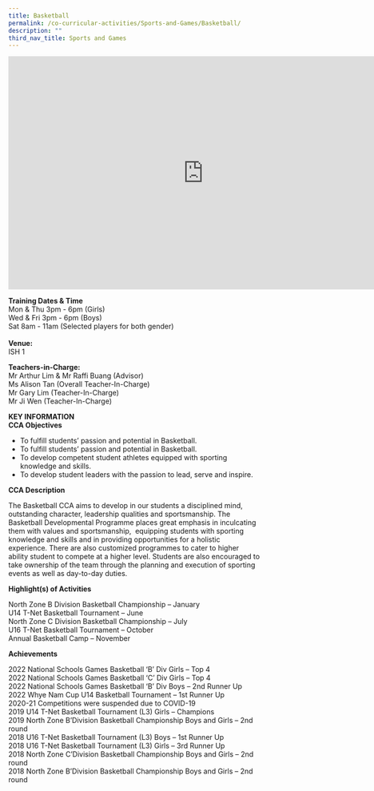 ```yaml
---
title: Basketball
permalink: /co-curricular-activities/Sports-and-Games/Basketball/
description: ""
third_nav_title: Sports and Games
---
```

<iframe allowfullscreen="true" height="467" width="780" frameborder="0" src="https://docs.google.com/presentation/d/e/2PACX-1vSUwGROkaXsJTV9l_91EggG8cHcIVZEQovzRE0x6dhC1luVxdSUB7E7HRlhIhAWN65w3zuvgkLObeSX/embed?start=true&amp;loop=true&amp;delayms=5000"></iframe>

**Training Dates & Time**<br>
Mon & Thu 3pm - 6pm (Girls)<br>
Wed & Fri 3pm - 6pm (Boys)<br>
Sat 8am - 11am (Selected players for both gender)
<br><br>
**Venue:**<br>ISH 1

**Teachers-in-Charge:**<br>Mr Arthur Lim & Mr Raffi Buang (Advisor)<br>Ms Alison Tan (Overall Teacher-In-Charge)<br>Mr Gary Lim (Teacher-In-Charge)<br>Mr Ji Wen (Teacher-In-Charge)
		
		
**KEY INFORMATION**<br>
**CCA Objectives**

*  To fulfill students’ passion and potential in Basketball.<br>
*  To fulfill students’ passion and potential in Basketball.<br>
*  To develop competent student athletes equipped with sporting knowledge and skills.<br>
*  To develop student leaders with the passion to lead, serve and inspire.

**CCA Description**

The Basketball CCA aims to develop in our students a disciplined mind, outstanding character, leadership qualities and sportsmanship. The Basketball Developmental Programme places great emphasis in inculcating them with values and sportsmanship,&nbsp; equipping students with sporting knowledge and skills and in providing opportunities for a holistic experience. There are also customized programmes to cater to higher ability student to compete at a higher level. Students are also encouraged to take ownership of the team through the planning and execution of sporting events as well as day-to-day duties.

**Highlight(s) of Activities**

North Zone B Division Basketball Championship – January<br>
U14 T-Net Basketball Tournament – June<br>
North Zone C Division Basketball Championship – July<br>
U16 T-Net Basketball Tournament – October<br>
Annual Basketball Camp – November

**Achievements**

2022 National Schools Games Basketball ‘B’ Div Girls – Top 4<br>
2022 National Schools Games Basketball ‘C’ Div Girls – Top 4<br>
2022 National Schools Games Basketball ‘B’ Div Boys – 2nd Runner Up<br>
2022 Whye Nam Cup U14 Basketball Tournament – 1st Runner Up<br>
2020-21 Competitions were suspended due to COVID-19 <br>
2019 U14 T-Net Basketball Tournament (L3) Girls – Champions  
2019 North Zone B’Division Basketball Championship Boys and Girls – 2nd round  
2018 U16 T-Net Basketball Tournament (L3) Boys – 1st Runner Up  
2018 U16 T-Net Basketball Tournament (L3) Girls – 3rd Runner Up  
2018 North Zone C’Division Basketball Championship Boys and Girls – 2nd round  
2018 North Zone B’Division Basketball Championship Boys and Girls – 2nd round